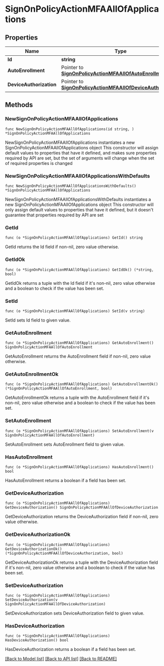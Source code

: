 # SignOnPolicyActionMFAAllOfApplications

## Properties

Name | Type | Description | Notes
------------ | ------------- | ------------- | -------------
**Id** | **string** |  | 
**AutoEnrollment** | Pointer to [**SignOnPolicyActionMFAAllOfAutoEnrollment**](SignOnPolicyActionMFAAllOfAutoEnrollment.md) |  | [optional] 
**DeviceAuthorization** | Pointer to [**SignOnPolicyActionMFAAllOfDeviceAuthorization**](SignOnPolicyActionMFAAllOfDeviceAuthorization.md) |  | [optional] 

## Methods

### NewSignOnPolicyActionMFAAllOfApplications

`func NewSignOnPolicyActionMFAAllOfApplications(id string, ) *SignOnPolicyActionMFAAllOfApplications`

NewSignOnPolicyActionMFAAllOfApplications instantiates a new SignOnPolicyActionMFAAllOfApplications object
This constructor will assign default values to properties that have it defined,
and makes sure properties required by API are set, but the set of arguments
will change when the set of required properties is changed

### NewSignOnPolicyActionMFAAllOfApplicationsWithDefaults

`func NewSignOnPolicyActionMFAAllOfApplicationsWithDefaults() *SignOnPolicyActionMFAAllOfApplications`

NewSignOnPolicyActionMFAAllOfApplicationsWithDefaults instantiates a new SignOnPolicyActionMFAAllOfApplications object
This constructor will only assign default values to properties that have it defined,
but it doesn't guarantee that properties required by API are set

### GetId

`func (o *SignOnPolicyActionMFAAllOfApplications) GetId() string`

GetId returns the Id field if non-nil, zero value otherwise.

### GetIdOk

`func (o *SignOnPolicyActionMFAAllOfApplications) GetIdOk() (*string, bool)`

GetIdOk returns a tuple with the Id field if it's non-nil, zero value otherwise
and a boolean to check if the value has been set.

### SetId

`func (o *SignOnPolicyActionMFAAllOfApplications) SetId(v string)`

SetId sets Id field to given value.


### GetAutoEnrollment

`func (o *SignOnPolicyActionMFAAllOfApplications) GetAutoEnrollment() SignOnPolicyActionMFAAllOfAutoEnrollment`

GetAutoEnrollment returns the AutoEnrollment field if non-nil, zero value otherwise.

### GetAutoEnrollmentOk

`func (o *SignOnPolicyActionMFAAllOfApplications) GetAutoEnrollmentOk() (*SignOnPolicyActionMFAAllOfAutoEnrollment, bool)`

GetAutoEnrollmentOk returns a tuple with the AutoEnrollment field if it's non-nil, zero value otherwise
and a boolean to check if the value has been set.

### SetAutoEnrollment

`func (o *SignOnPolicyActionMFAAllOfApplications) SetAutoEnrollment(v SignOnPolicyActionMFAAllOfAutoEnrollment)`

SetAutoEnrollment sets AutoEnrollment field to given value.

### HasAutoEnrollment

`func (o *SignOnPolicyActionMFAAllOfApplications) HasAutoEnrollment() bool`

HasAutoEnrollment returns a boolean if a field has been set.

### GetDeviceAuthorization

`func (o *SignOnPolicyActionMFAAllOfApplications) GetDeviceAuthorization() SignOnPolicyActionMFAAllOfDeviceAuthorization`

GetDeviceAuthorization returns the DeviceAuthorization field if non-nil, zero value otherwise.

### GetDeviceAuthorizationOk

`func (o *SignOnPolicyActionMFAAllOfApplications) GetDeviceAuthorizationOk() (*SignOnPolicyActionMFAAllOfDeviceAuthorization, bool)`

GetDeviceAuthorizationOk returns a tuple with the DeviceAuthorization field if it's non-nil, zero value otherwise
and a boolean to check if the value has been set.

### SetDeviceAuthorization

`func (o *SignOnPolicyActionMFAAllOfApplications) SetDeviceAuthorization(v SignOnPolicyActionMFAAllOfDeviceAuthorization)`

SetDeviceAuthorization sets DeviceAuthorization field to given value.

### HasDeviceAuthorization

`func (o *SignOnPolicyActionMFAAllOfApplications) HasDeviceAuthorization() bool`

HasDeviceAuthorization returns a boolean if a field has been set.


[[Back to Model list]](../README.md#documentation-for-models) [[Back to API list]](../README.md#documentation-for-api-endpoints) [[Back to README]](../README.md)


